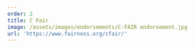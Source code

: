 ```yaml
---
order: 2
title: C Fair
image: /assets/images/endorsements/C-FAIR endorsement.jpg
url: 'https://www.fairness.org/cfair/'
---
```


